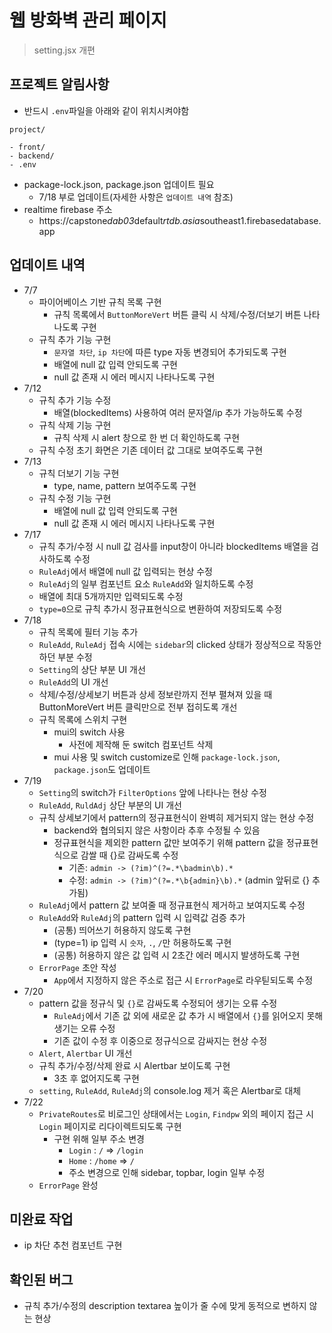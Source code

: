 # 웹 방화벽 관리 페이지

> setting.jsx 개편

## 프로젝트 알림사항

- 반드시 `.env`파일을 아래와 같이 위치시켜야함

```
project/

- front/
- backend/
- .env
```

- package-lock.json, package.json 업데이트 필요
  - 7/18 부로 업데이트(자세한 사항은 `업데이트 내역` 참조)
- realtime firebase 주소
  - https://capstone*dab03*default*rtdb.asia*southeast1.firebasedatabase.app

## 업데이트 내역

- 7/7
  - 파이어베이스 기반 규칙 목록 구현
    - 규칙 목록에서 `ButtonMoreVert` 버튼 클릭 시 삭제/수정/더보기 버튼 나타나도록 구현
  - 규칙 추가 기능 구현
    - `문자열 차단`, `ip 차단`에 따른 type 자동 변경되어 추가되도록 구현
    - 배열에 null 값 입력 안되도록 구현
    - null 값 존재 시 에러 메시지 나타나도록 구현
- 7/12
  - 규칙 추가 기능 수정
    - 배열(blockedItems) 사용하여 여러 문자열/ip 추가 가능하도록 수정
  - 규칙 삭제 기능 구현
    - 규칙 삭제 시 alert 창으로 한 번 더 확인하도록 구현
  - 규칙 수정 초기 화면은 기존 데이터 값 그대로 보여주도록 구현
- 7/13
  - 규칙 더보기 기능 구현
    - type, name, pattern 보여주도록 구현
  - 규칙 수정 기능 구현
    - 배열에 null 값 입력 안되도록 구현
    - null 값 존재 시 에러 메시지 나타나도록 구현
- 7/17
  - 규칙 추가/수정 시 null 값 검사를 input창이 아니라 blockedItems 배열을 검사하도록 수정
  - `RuleAdj`에서 배열에 null 값 입력되는 현상 수정
  - `RuleAdj`의 일부 컴포넌트 요소 `RuleAdd`와 일치하도록 수정
  - 배열에 최대 5개까지만 입력되도록 수정
  - `type=0`으로 규칙 추가시 정규표현식으로 변환하여 저장되도록 수정
- 7/18
  - 규칙 목록에 필터 기능 추가
  - `RuleAdd`, `RuleAdj` 접속 시에는 `sidebar`의 clicked 상태가 정상적으로 작동안하던 부분 수정
  - `Setting`의 상단 부분 UI 개선
  - `RuleAdd`의 UI 개선
  - 삭제/수정/상세보기 버튼과 상세 정보란까지 전부 펼쳐져 있을 때 ButtonMoreVert 버튼 클릭만으로 전부 접히도록 개선
  - 규칙 목록에 스위치 구현
    - mui의 switch 사용
      - 사전에 제작해 둔 switch 컴포넌트 삭제
    - mui 사용 및 switch customize로 인해 `package-lock.json`, `package.json`도 업데이트
- 7/19
  - `Setting`의 switch가 `FilterOptions` 앞에 나타나는 현상 수정
  - `RuleAdd`, `RuldAdj` 상단 부분의 UI 개선
  - 규칙 상세보기에서 pattern의 정규표현식이 완벽히 제거되지 않는 현상 수정
    - backend와 협의되지 않은 사항이라 추후 수정될 수 있음
    - 정규표현식을 제외한 pattern 값만 보여주기 위해 pattern 값을 정규표현식으로 감쌀 때 {}로 감싸도록 수정
      - 기존: `admin -> (?im)^(?=.*\badmin\b).*`
      - 수정: `admin -> (?im)^(?=.*\b{admin}\b).*` (admin 앞뒤로 {} 추가됨)
  - `RuleAdj`에서 pattern 값 보여줄 때 정규표현식 제거하고 보여지도록 수정
  - `RuleAdd`와 `RuleAdj`의 pattern 입력 시 입력값 검증 추가
    - (공통) 띄어쓰기 허용하지 않도록 구현
    - (type=1) ip 입력 시 `숫자`, `.`, `/`만 허용하도록 구현
    - (공통) 허용하지 않은 값 입력 시 2초간 에러 메시지 발생하도록 구현
  - `ErrorPage` 초안 작성
    - `App`에서 지정하지 않은 주소로 접근 시 `ErrorPage`로 라우틷되도록 수정
- 7/20
  - pattern 값을 정규식 및 `{}`로 감싸도록 수정되어 생기는 오류 수정
    - `RuleAdj`에서 기존 값 외에 새로운 값 추가 시 배열에서 `{}`를 읽어오지 못해 생기는 오류 수정
    - 기존 값이 수정 후 이중으로 정규식으로 감싸지는 현상 수정
  - `Alert`, `Alertbar` UI 개선
  - 규칙 추가/수정/삭제 완료 시 Alertbar 보이도록 구현
    - 3초 후 없어지도록 구현
  - `setting`, `RuleAdd`, `RuleAdj`의 console.log 제거 혹은 Alertbar로 대체
- 7/22
  - `PrivateRoutes`로 비로그인 상태에서는 `Login`, `Findpw` 외의 페이지 접근 시 `Login` 페이지로 리다이렉트되도록 구현
    - 구현 위해 일부 주소 변경
      - `Login` : `/` => `/login`
      - `Home` : `/home` => `/`
      - 주소 변경으로 인해 sidebar, topbar, login 일부 수정
  - `ErrorPage` 완성

## 미완료 작업

- ip 차단 추천 컴포넌트 구현

## 확인된 버그

- 규칙 추가/수정의 description textarea 높이가 줄 수에 맞게 동적으로 변하지 않는 현상
